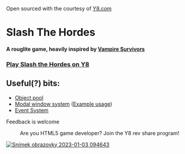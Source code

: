 Open sourced with the courtesy of [Y8.com](https://www.y8.com)

# Slash The Hordes
#### A rouglite game, heavily inspired by [Vampire Survivors](https://poncle.itch.io/vampire-survivors)


### [Play Slash the Hordes on Y8](https://www.y8.com/games/slash_the_hordes)


## Useful(?) bits: 
- [Object pool](https://github.com/MartinKral/Slash-The-Hordes/blob/master/assets/Scripts/Services/ObjectPool.ts)
- [Modal window system](https://github.com/MartinKral/SlashTheHordes/tree/master/assets/Scripts/Services/ModalWindowSystem) ([Example usage](https://github.com/MartinKral/SlashTheHordes/blob/master/assets/Scripts/Game/ModalWIndows/ChestModalWindow.ts))
- [Event System](https://github.com/MartinKral/SlashTheHordes/tree/master/assets/Scripts/Services/EventSystem) 


Feedback is welcome


<p align="center">Are you HTML5 game developer? Join the Y8 rev share program!<p>

[![Snímek obrazovky 2023-01-03 094643](https://user-images.githubusercontent.com/4499530/210324665-372ec1aa-3553-4795-be36-b864ba0cf8ff.png)](https://www.y8.com/revshare?pk_campaign=SlashTheHordesGit)
